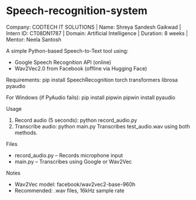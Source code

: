 # Speech-recognition-system
Company: CODTECH IT SOLUTIONS | Name: Shreya Sandesh Gaikwad | Intern ID: CT08DN1787 | Domain: Artificial Intelligence | Duration: 8 weeks | Mentor: Neela Santosh

A simple Python-based Speech-to-Text tool using:
- Google Speech Recognition API (online)
- Wav2Vec2.0 from Facebook (offline via Hugging Face)

Requirements: pip install SpeechRecognition torch transformers librosa pyaudio

For Windows (if PyAudio fails):
pip install pipwin
pipwin install pyaudio

Usage
1. Record audio (5 seconds): python record_audio.py
2. Transcribe audio: python main.py
Transcribes test_audio.wav using both methods.

Files
- record_audio.py – Records microphone input
- main.py – Transcribes using Google or Wav2Vec
  
Notes
- Wav2Vec model: facebook/wav2vec2-base-960h
- Recommended: .wav files, 16kHz sample rate
